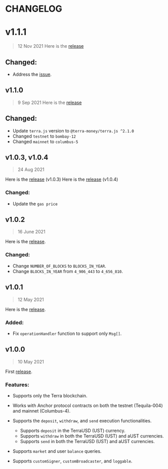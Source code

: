 # CHANGELOG

# v1.1.1
> 12 Nov 2021
  Here is the [release](https://github.com/Anchor-Protocol/anchor-earn/commit/673d70bbac7084f87490f71c6ea09cf1fdff7c31)
## Changed:
- Address the [issue](https://github.com/Anchor-Protocol/anchor-earn/issues/10).


## v1.1.0
> 9 Sep 2021
  Here is the [release](https://github.com/Anchor-Protocol/anchor-earn/commit/9ef75fd59fa91a74620b5602c60c1ca663e1b8f8)

## Changed:
- Update `terra.js` version to `@terra-money/terra.js ^2.1.0`
- Changed `testnet` to `bombay-12`
- Changed `mainnet` to `columbus-5`

## v1.0.3, v1.0.4 
> 24 Aug 2021

  Here is the [release](https://github.com/Anchor-Protocol/anchor-earn/commit/c6a016a86f4e10a842c269a0d1bfd4a95ff3bd02) (v1.0.3)
  Here is the [release](https://github.com/Anchor-Protocol/anchor-earn/commit/bffe76c236752dfa3b5ca74bc72408147eb8199e) (v1.0.4)
  
### Changed:
- Update the `gas price`

## v1.0.2
> 16 June 2021
  
  Here is the [release](https://github.com/Anchor-Protocol/anchor-earn/commit/938bd896a5212cbc2023755eee9262e659828858).
### Changed:
- Change `NUMBER_OF_BLOCKS` to `BLOCKS_IN_YEAR`.
- Change `BLOCKS_IN_YEAR` from `4_906_443` to `4_656_810`.
 
## v1.0.1
> 12 May 2021
  
  Here is the [release](https://github.com/Anchor-Protocol/anchor-earn/commit/ff6a7a71d682876f8a8792135ebde1a2876736e9).
### Added:
 - Fix `operationHandler` function to support only `Msg[]`.
  
 
## v1.0.0
> 10 May 2021
  
  First [release](https://github.com/Anchor-Protocol/anchor-earn/commit/f30c8a580e23d07669c9b876078112e7c34ec5c1).
### Features:
 - Supports only the Terra blockchain.   
 - Works with Anchor protocol contracts on both the testnet (Tequila-004) and mainnet (Columbus-4).
 - Supports the `deposit`, `withdraw`, and `send` execution functionalities.
    - Supports `deposit` in the TerraUSD (UST) currency.
    - Supports `withdraw` in both the TerraUSD (UST) and aUST currencies.
    - Supports `send` in both the TerraUSD (UST) and aUST currencies.
    
 - Supports `market` and user `balance` queries.
 - Supports `customSigner`, `customBroadcaster`, and `loggable`.